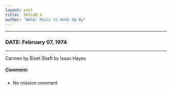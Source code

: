 ```yaml
---
layout: post
title:  SKYLAB 4
author: "NASA: Music to Wake Up By"
---
```


----
### DATE: February 07, 1974
----
Carmen by Bizet
Shaft by Isaac Hayes

##### Comment:
* No mission comment
